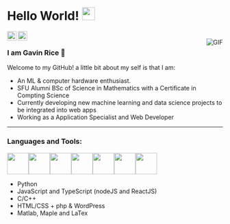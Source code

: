 # Hello World! <img src="https://raw.githubusercontent.com/iampavangandhi/iampavangandhi/master/gifs/Hi.gif" width="30px"></h2>

[<img align="left" alt="Gavin's Linkdein" width="22px" src="https://cdn.jsdelivr.net/npm/simple-icons@v3/icons/linkedin.svg" />](https://www.linkedin.com/in/gavin-gf-rice/)


<a href="https://github.com/Gavin-rice">
  <img align="left" alt="Gavin's Github" width="22px" src="https://cdn.jsdelivr.net/npm/simple-icons@v3/icons/github.svg" />
</a>

<br />

<img align="right" alt="GIF" src="https://media.giphy.com/media/13HgwGsXF0aiGY/giphy.gif" />

### I am Gavin Rice 🍚
Welcome to my GitHub! a little bit about my self is that I am:


- An ML & computer hardware enthusiast.
- SFU Alumni BSc of Science in Mathematics with a Certificate in Compting Science 
- Currently developing new machine learning and data science projects to be integrated into web apps
- Working as a Application Specialist and Web Developer


---
### Languages and Tools:
<p align="left">
  <img src="https://media3.giphy.com/media/kdFc8fubgS31b8DsVu/giphy.webp" width="50"><img src="https://media.giphy.com/media/SU2ic3wTfuC6JhD1lA/giphy.gif" width="50"><img src="https://media3.giphy.com/media/ln7z2eWriiQAllfVcn/200w.webp" width="50"><img src="https://i.giphy.com/media/LMt9638dO8dftAjtco/200.webp" width="50"><img src="https://i.giphy.com/media/eNAsjO55tPbgaor7ma/200w.webp" width="50"><img src="https://i.giphy.com/media/IdyAQJVN2kVPNUrojM/200.webp" width="50"><img src="https://upload.wikimedia.org/wikipedia/commons/0/09/Wordpress-Logo.svg" width="50">
  
</p>


- Python
- JavaScript and TypeScript (nodeJS and ReactJS)
- C/C++
- HTML/CSS + php & WordPress
- Matlab, Maple and LaTex

